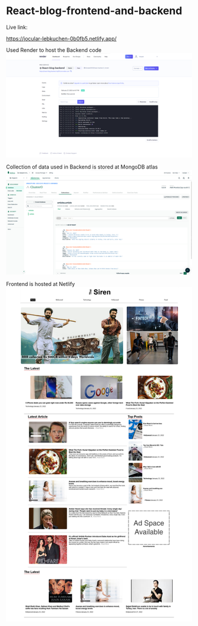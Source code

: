 # React-blog-frontend-and-backend
Live link:

https://jocular-lebkuchen-0b0fb5.netlify.app/

Used Render to host the Backend code 
![Screenshot1](https://github.com/Sanjeet0000/React-blog-frontend-and-backend/blob/main/Render%20for%20Backend.png)


Collection of data used in Backend is stored at MongoDB atlas 
![Screenshot2](https://github.com/Sanjeet0000/React-blog-frontend-and-backend/blob/main/MongoDB%20Atlas.png)


Frontend is hosted at Netlify 
![Screenshot3](https://github.com/Sanjeet0000/React-blog-frontend-and-backend/blob/main/Blog-screenshot.jpg)
